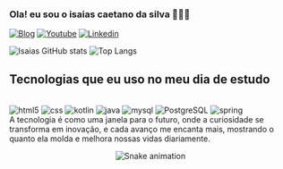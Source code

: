 ### Ola! eu sou o isaias caetano da silva 🧑🏽‍💻

[![Blog]( https://img.shields.io/website-up-down-green-red/http/monip.org.svg)](https://isaiasscaetano.github.io/site-isaias.C/)
[![Youtube](https://img.shields.io/badge/YouTube-FF0000?style=for-the-badge&logo=youtube&logoColor=white)](https://www.youtube.com/@silvaisaias-ky5ho)
[![Linkedin](https://img.shields.io/badge/LinkedIn-0077B5?style=for-the-badge&logo=linkedin&logoColor=white)](https://www.linkedin.com/feed/)


![Isaias GitHub stats](https://github-readme-stats.vercel.app/api?username=isaiasscaetano&show_icons=true&theme=tokyonight)
![Top Langs](https://github-readme-stats.vercel.app/api/top-langs/?username=isaiasscaetano&show&langs_true&theme=tokyonight)

## Tecnologias que eu uso no meu dia de estudo

<div style = "display: inlane_block"><br/>
<img aling ="center" alt="html5" src = "https://img.shields.io/badge/HTML5-E34F26?style=for-the-badge&logo=html5&logoColor=white"/>
<img aling ="center" alt="css" src ="https://img.shields.io/badge/CSS3-1572B6?style=for-the-badge&logo=css3&logoColor=white" />
<img aling ="center" alt="kotlin" src ="https://img.shields.io/badge/Kotlin-0095D5?&style=for-the-badge&logo=kotlin&logoColor=white" />
<img aling ="center" alt="java" src ="https://img.shields.io/badge/Java-ED8B00?style=for-the-badge&logo=openjdk&logoColor=white" />
<img aling ="center" alt="mysql" src ="https://img.shields.io/badge/MySQL-00000F?style=for-the-badge&logo=mysql&logoColor=white" />
<img aling ="center" alt="PostgreSQL" src ="https://img.shields.io/badge/PostgreSQL-316192?style=for-the-badge&logo=postgresql&logoColor=white" />
<img aling ="center" alt="spring" src ="https://img.shields.io/badge/Spring-6DB33F?style=for-the-badge&logo=spring&logoColor=white" />
</div>
A tecnologia é como uma janela para o futuro, onde a curiosidade se transforma em inovação, e cada avanço me encanta mais, mostrando o quanto ela molda e melhora nossas vidas diariamente.


<div align="center">

  ![Snake animation](https://github.com/danielbped/danielbped/blob/output/github-contribution-grid-snake.svg)
  
</div>
